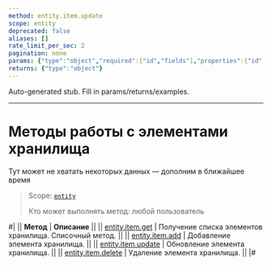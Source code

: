 ```yaml
---
method: entity.item.update
scope: entity
deprecated: false
aliases: []
rate_limit_per_sec: 2
pagination: none
params: {"type":"object","required":["id","fields"],"properties":{"id":{"type":"integer"},"fields":{"type":"object"}}}
returns: {"type":"object"}
---
```


Auto-generated stub. Fill in params/returns/examples.

---

# Методы работы с элементами хранилища



Тут может не хватать некоторых данных — дополним в ближайшее время



> Scope: [`entity`](../../scopes/permissions.md)
>
> Кто может выполнять метод: любой пользователь

#|
|| **Метод** | **Описание** ||
|| [entity.item.get](./entity-item-get.md) | Получение списка элементов хранилища. Списочный метод. ||
|| [entity.item.add](./entity-item-add.md) | Добавление элемента хранилища. ||
|| [entity.item.update](./entity-item-update.md) | Обновление элемента хранилища. ||
|| [entity.item.delete](./entity-item-delete.md) | Удаление элемента хранилища. ||
|#
